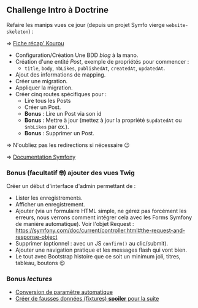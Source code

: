 ## Challenge Intro à Doctrine

Refaire les manips vues ce jour (depuis un projet Symfo vierge `website-skeleton`) :

=> [Fiche récap' Kourou](https://kourou.oclock.io/ressources/fiche-recap/s2j1-doctrine/)

- Configuration/Création Une BDD _blog_ à la mano.
- Création d'une entité _Post_, exemple de propriétés pour commencer :
    - `title`, `body`, `nbLikes`, `publishedAt`, `createdAt`, `updatedAt`.
- Ajout des informations de mapping.
- Créer une migration.
- Appliquer la migration.
-  Créer cinq routes spécifiques pour :
   - Lire tous les Posts
   - Créer un Post.
   - **Bonus** : Lire un Post via son id
   - **Bonus** : Mettre à jour (mettez à jour la propriété `$updatedAt` ou `$nbLikes` par ex.).
   - **Bonus** : Supprimer un Post.
  
=> N'oubliez pas les redirections si nécessaire :wink:

=> [Documentation Symfony](http://symfony.com/doc/current/doctrine.html)

### Bonus (facultatif :nerd_face:) ajouter des vues Twig

Créer un début d'interface d'admin permettant de :

- Lister les enregistrements.
- Afficher un enregistrement.
- Ajouter (via un formulaire HTML simple, ne gérez pas forcément les erreurs, nous verrons comment intégrer cela avec les Forms Symfony de manière automatique). Voir l'objet Request : https://symfony.com/doc/current/controller.html#the-request-and-response-object
- Supprimer (optionnel : avec un JS `confirm()` au clic/submit).
- Ajouter une navigation pratique et les messages flash qui vont bien.
- Le tout avec Bootstrap histoire que ce soit un minimum joli, titres, tableau, boutons :wink:

### Bonus _lectures_

- [Conversion de paramètre automatique](https://symfony.com/doc/current/doctrine.html#automatically-fetching-objects-paramconverter)
- [Créer de fausses données (fixtures) **spoiler** pour la suite](https://symfony.com/bundles/DoctrineFixturesBundle/current/index.html)

